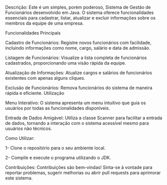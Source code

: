 Descrição:
Este é um simples, porém poderoso, Sistema de Gestão de Funcionários desenvolvido em Java.
O sistema oferece funcionalidades essenciais para cadastrar, listar, atualizar
e excluir informações sobre os membros da equipe de uma empresa.

Funcionalidades Principais

Cadastro de Funcionários:
Registre novos funcionários com facilidade, incluindo informações como nome, cargo, salário e data de admissão.

Listagem de Funcionários:
Visualize a lista completa de funcionários cadastrados, proporcionando uma visão rápida da equipe.

Atualização de Informações:
Atualize cargos e salários de funcionários existentes com apenas alguns cliques.

Exclusão de Funcionários:
Remova funcionários do sistema de maneira rápida e eficiente.
Utilização

Menu Interativo:
O sistema apresenta um menu intuitivo que guia os usuários por todas as funcionalidades disponíveis.

Entrada de Dados Amigável:
Utiliza a classe Scanner para facilitar a entrada de dados, tornando a interação com o sistema acessível 
mesmo para usuários não técnicos.

Como Utilizar:

1- Clone o repositório para o seu ambiente local.

2- Compile e execute o programa utilizando o JDK.

Contribuições:
Contribuições são bem-vindas! Sinta-se à vontade para reportar problemas, 
sugerir melhorias ou abrir pull requests para aprimorar este sistema.
